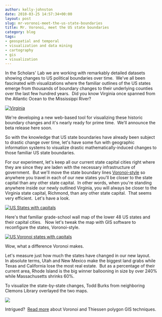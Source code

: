 ```yaml
---
author: kelly-johnston
date: 2010-03-25 14:57:34+00:00
layout: post
slug: mr-voronoi-meet-the-us-state-boundaries
title: Mr. Voronoi, meet the US state boundaries
category: blog
tags:
- geospatial and temporal
- visualization and data mining
- cartography
- gis
- visualization
---
```


In the Scholars' Lab we are working with remarkably detailed datasets showing changes to US political boundaries over time.  We've all been fascinated with visualizations where the familiar outlines of the US states emerge from thousands of boundary changes to their underlying counties over the last few hundred years.  Did you know Virginia once spanned from the Atlantic Ocean to the Mississippi River?

[![Virginia](http://static.scholarslab.org/wp-content/uploads/2010/03/VirginiaToMiss.png)](http://www.scholarslab.org/geospatial-and-temporal/mr-voronoi-meet-the-us-state-boundaries/attachment/virginiatomiss/)

We're developing a new web-based tool for visualizing these historic boundary changes and it's nearly ready for prime time.  We'll  announce the beta release here soon.

So with the knowledge that US state boundaries have already been subject to drastic change over time, let's have some fun with geographic information systems to visualize drastic mathematically-induced changes to those familiar US state boundaries.

For our experiment, let's keep all our current state capital cities right where they are since they are laden with the necessary infrastructure of government.  But we'll move the state boundary lines [Voronoi-style](http://mathworld.wolfram.com/VoronoiDiagram.html) so anywhere you travel in each of our new states you'll be closer to the state capital than any other state capital.  In other words, when you're standing anywhere inside our newly outlined Virginia, you will always be closer to the Virginia state capital, Richmond, than any other state capital.  That seems very efficient.  Let's have a look.

[![US States with capitals](http://static.scholarslab.org/wp-content/uploads/2010/03/USAnow2-1024x651.png)](http://www.scholarslab.org/geospatial-and-temporal/mr-voronoi-meet-the-us-state-boundaries/attachment/usanow2/)

Here's that familiar grade-school wall map of the lower 48 US states and their capital cities.   Now let's tweak the map with GIS software to reconfigure the states, Voronoi-style.

[![US Voronoi states with capitals](http://static.scholarslab.org/wp-content/uploads/2010/03/USAthen2-1024x655.png)](http://www.scholarslab.org/geospatial-and-temporal/mr-voronoi-meet-the-us-state-boundaries/attachment/usathen2/)

Wow, what a difference Voronoi makes.

Let's measure just how much the states have changed in our new layout.   In absolute terms, Utah and New Mexico make the biggest land grabs while Texas and California lose the most real estate.  But as a percentage of their current area, Rhode Island is the big winner ballooning in size by over 240% while Massachusetts shrinks 60%.

To visualize the state-by-state changes, Todd Burks from neighboring Clemons Library overlayed the two maps.

[![](http://static.scholarslab.org/wp-content/uploads/2010/03/ToddMashup-1024x655.jpg)](http://www.scholarslab.org/geospatial-and-temporal/mr-voronoi-meet-the-us-state-boundaries/attachment/toddmashup/)

Intrigued?  [Read more](http://webhelp.esri.com/arcgisdesktop/9.3/index.cfm?id=1349&pid=1347&topicname=Create_Thiessen_Polygons_%28Analysis%29) about Voronoi and Thiessen polygon GIS techniques.
